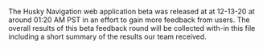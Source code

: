 The Husky Navigation web application beta was released at at 12-13-20 at around 01:20 AM PST in an effort to gain more feedback from users. The overall results of this beta feedback round will be collected with-in this file including a short summary of the results our team received.
